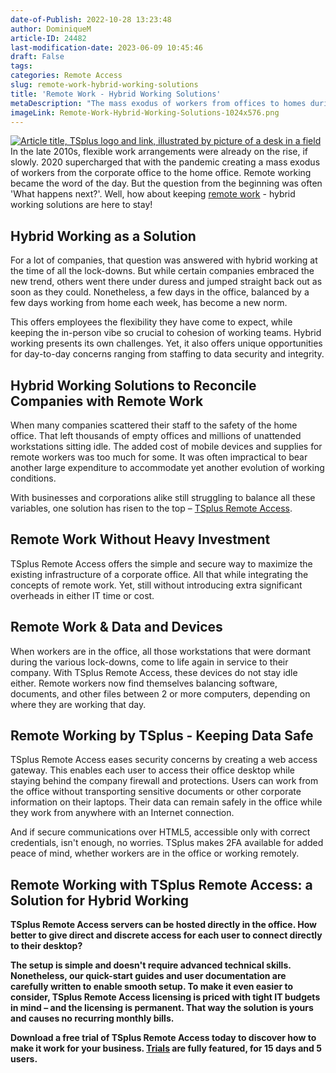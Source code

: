 ```yaml
---
date-of-Publish: 2022-10-28 13:23:48
author: DominiqueM
article-ID: 24482
last-modification-date: 2023-06-09 10:45:46
draft: False
tags: 
categories: Remote Access
slug: remote-work-hybrid-working-solutions
title: 'Remote Work - Hybrid Working Solutions'
metaDescription: "The mass exodus of workers from offices to homes during the pandemic left companies has generated remote work - hybrid working solutions."
imageLink: Remote-Work-Hybrid-Working-Solutions-1024x576.png
---
```


[![Article title, TSplus logo and link, illustrated by picture of a desk in a field](/images/Remote-Work-Hybrid-Working-Solutions-1024x576.png)](https://tsplus.net/remote-work/) 
In the late 2010s, flexible work arrangements were already on the rise, if slowly. 2020 supercharged that with the pandemic creating a mass exodus of workers from the corporate office to the home office. Remote working became the word of the day. But the question from the beginning was often 'What happens next?'. Well, how about keeping [remote work](https://tsplus.net/remote-access/) - hybrid working solutions are here to stay!


## Hybrid Working as a Solution


For a lot of companies, that question was answered with hybrid working at the time of all the lock-downs. But while certain companies embraced the new trend, others went there under duress and jumped straight back out as soon as they could. Nonetheless, a few days in the office, balanced by a few days working from home each week, has become a new norm.


This offers employees the flexibility they have come to expect, while keeping the in-person vibe so crucial to cohesion of working teams. Hybrid working presents its own challenges. Yet, it also offers unique opportunities for day-to-day concerns ranging from staffing to data security and integrity.


## Hybrid Working Solutions to Reconcile Companies with Remote Work


When many companies scattered their staff to the safety of the home office. That left thousands of empty offices and millions of unattended workstations sitting idle. The added cost of mobile devices and supplies for remote workers was too much for some. It was often impractical to bear another large expenditure to accommodate yet another evolution of working conditions.


With businesses and corporations alike still struggling to balance all these variables, one solution has risen to the top – [TSplus Remote Access](https://tsplus.net/remote-access/).


## Remote Work Without Heavy Investment


TSplus Remote Access offers the simple and secure way to maximize the existing infrastructure of a corporate office. All that while integrating the concepts of remote work. Yet, still without introducing extra significant overheads in either IT time or cost.


## Remote Work & Data and Devices


When workers are in the office, all those workstations that were dormant during the various lock-downs, come to life again in service to their company. With TSplus Remote Access, these devices do not stay idle either. Remote workers now find themselves balancing software, documents, and other files between 2 or more computers, depending on where they are working that day.


## Remote Working by TSplus - Keeping Data Safe


TSplus Remote Access eases security concerns by creating a web access gateway. This enables each user to access their office desktop while staying behind the company firewall and protections. Users can work from the office without transporting sensitive documents or other corporate information on their laptops. Their data can remain safely in the office while they work from anywhere with an Internet connection.


And if secure communications over HTML5, accessible only with correct credentials, isn't enough, no worries. TSplus makes 2FA available for added peace of mind, whether workers are in the office or working remotely.


## Remote Working with TSplus Remote Access: a Solution for Hybrid Working


**TSplus Remote Access servers can be hosted directly in the office. How better to give direct and discrete access for each user to connect directly to their desktop?**


**The setup is simple and doesn't require advanced technical skills. Nonetheless, our quick-start guides and user documentation are carefully written to enable smooth setup. To make it even easier to consider, TSplus Remote Access licensing is priced with tight IT budgets in mind – and the licensing is permanent. That way the solution is yours and causes no recurring monthly bills.**


**Download a free trial of TSplus Remote Access today to discover how to make it work for your business. [Trials](https://tsplus.net/download/) are fully featured, for 15 days and 5 users.** 


